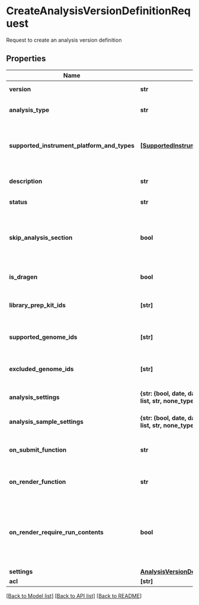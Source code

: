 # CreateAnalysisVersionDefinitionRequest

Request to create an analysis version definition

## Properties
Name | Type | Description | Notes
------------ | ------------- | ------------- | -------------
**version** | **str** | Version of analysis definition | 
**analysis_type** | **str** | Analysis type of this version of the analysis definition | 
**supported_instrument_platform_and_types** | [**[SupportedInstrumentPlatformAndTypes]**](SupportedInstrumentPlatformAndTypes.md) | The instrument platform and instrument type supported by the analysis  If not specified, support all platforms and types | [optional] 
**description** | **str** | Description of this version of the analysis definition | [optional] 
**status** | **str** | Status of the analysis version definition | [optional] 
**skip_analysis_section** | **bool** | Controls whether the sample sheet has an analysis-specific section for this analysis. If true, do not  include the analysis-specific section. | [optional] 
**is_dragen** | **bool** | Indicate whether an analysis is a DRAGEN analysis or not | [optional] 
**library_prep_kit_ids** | **[str]** | Array of library prep kit IDs that are compatible with this version of analysis definition | [optional] 
**supported_genome_ids** | **[str]** | Array of genome IDs that are supported by this version of analysis definition | [optional] 
**excluded_genome_ids** | **[str]** | Array of genome IDs that are NOT supported by this version of analysis definition | [optional] 
**analysis_settings** | **{str: (bool, date, datetime, dict, float, int, list, str, none_type)}** | Settings for the analysis (at the global analysis level) | [optional] 
**analysis_sample_settings** | **{str: (bool, date, datetime, dict, float, int, list, str, none_type)}** | Per-sample settings for the analysis (at the per-sample level) | [optional] 
**on_submit_function** | **str** | Logic for validating and transforming AnalysisSettings and AnalysisSampleSettings | [optional] 
**on_render_function** | **str** | Logic for dynamically rendering AVD settings and AVD setting configurations | [optional] 
**on_render_require_run_contents** | **bool** | Defines whether the analysis fields should be changed based on input of run contents  This is to avoid unnecessary huge input from UI that is not really needed during rendering | [optional] 
**settings** | [**AnalysisVersionDefinitionSettings**](AnalysisVersionDefinitionSettings.md) |  | [optional] 
**acl** | **[str]** |  | [optional] 

[[Back to Model list]](../README.md#documentation-for-models) [[Back to API list]](../README.md#documentation-for-api-endpoints) [[Back to README]](../README.md)


